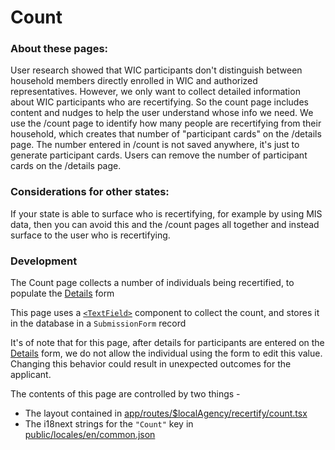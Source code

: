 # Count

### About these pages:

User research showed that WIC participants don't distinguish between household members directly enrolled in WIC and authorized representatives. However, we only want to collect detailed information about WIC participants who are recertifying. So the count page includes content and nudges to help the user understand whose info we need. We use the /count page to identify how many people are recertifying from their household, which creates that number of "participant cards" on the /details page. The number entered in /count is not saved anywhere, it's just to generate participant cards. Users can remove the number of participant cards on the /details page.

### Considerations for other states:

If your state is able to surface who is recertifying, for example by using MIS data, then you can avoid this and the /count pages all together and instead surface to the user who is recertifying.

### Development

The Count page collects a number of individuals being recertified, to populate the [Details](../../../participant/app/routes/%24localAgency/recertify/details.tsx) form

This page uses a [`<TextField>`](../../../participant/app/components/TextField.tsx) component
to collect the count, and stores it in the database in a `SubmissionForm` record

It's of note that for this page, after details for participants are entered on the [Details](../../../participant/app/routes/%24localAgency/recertify/details.tsx) form,
we do not allow the individual using the form to edit this value. Changing this behavior could result in unexpected
outcomes for the applicant.

The contents of this page are controlled by two things -

- The layout contained in [app/routes/$localAgency/recertify/count.tsx](../../../participant/app/routes/%24localAgency/recertify/count.tsx)
- The i18next strings for the `"Count"` key in [public/locales/en/common.json](../../../participant/public/locales/en/common.json)
